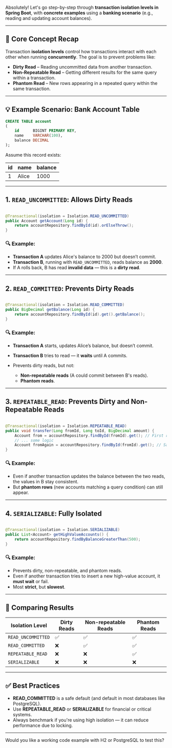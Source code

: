 Absolutely! Let's go step-by-step through **transaction isolation levels in Spring Boot**, with **concrete examples**
using a **banking scenario** (e.g., reading and updating account balances).

---

## 🔑 Core Concept Recap

Transaction **isolation levels** control how transactions interact with each other when running **concurrently**. The
goal is to prevent problems like:

* **Dirty Read** – Reading uncommitted data from another transaction.
* **Non-Repeatable Read** – Getting different results for the same query within a transaction.
* **Phantom Read** – New rows appearing in a repeated query within the same transaction.

---

## 💡 Example Scenario: Bank Account Table

```sql
CREATE TABLE account
(
    id      BIGINT PRIMARY KEY,
    name    VARCHAR(100),
    balance DECIMAL
);
```

Assume this record exists:

| id | name  | balance |
|----|-------|---------|
| 1  | Alice | 1000    |

---

## 1. `READ_UNCOMMITTED`: Allows Dirty Reads

```java

@Transactional(isolation = Isolation.READ_UNCOMMITTED)
public Account getAccount(Long id) {
    return accountRepository.findById(id).orElseThrow();
}
```

### 🔍 Example:

* **Transaction A** updates Alice's balance to 2000 but doesn’t commit.
* **Transaction B**, running with `READ_UNCOMMITTED`, reads balance as **2000**.
* If A rolls back, B has read **invalid data** — this is a **dirty read**.

---

## 2. `READ_COMMITTED`: Prevents Dirty Reads

```java

@Transactional(isolation = Isolation.READ_COMMITTED)
public BigDecimal getBalance(Long id) {
    return accountRepository.findById(id).get().getBalance();
}
```

### 🔍 Example:

* **Transaction A** starts, updates Alice’s balance, but doesn’t commit.
* **Transaction B** tries to read — it **waits** until A commits.
* Prevents dirty reads, but not:

    * **Non-repeatable reads** (A could commit between B's reads).
    * **Phantom reads**.

---

## 3. `REPEATABLE_READ`: Prevents Dirty and Non-Repeatable Reads

```java

@Transactional(isolation = Isolation.REPEATABLE_READ)
public void transfer(Long fromId, Long toId, BigDecimal amount) {
    Account from = accountRepository.findById(fromId).get(); // First read
    // ... some logic
    Account fromAgain = accountRepository.findById(fromId).get(); // Same result
}
```

### 🔍 Example:

* Even if another transaction updates the balance between the two reads, the values in B stay consistent.
* But **phantom rows** (new accounts matching a query condition) can still appear.

---

## 4. `SERIALIZABLE`: Fully Isolated

```java

@Transactional(isolation = Isolation.SERIALIZABLE)
public List<Account> getHighValueAccounts() {
    return accountRepository.findByBalanceGreaterThan(500);
}
```

### 🔍 Example:

* Prevents dirty, non-repeatable, and phantom reads.
* Even if another transaction tries to insert a new high-value account, it **must wait** or fail.
* Most **strict**, but **slowest**.

---

## 🔁 Comparing Results

| Isolation Level    | Dirty Reads | Non-repeatable Reads | Phantom Reads |
|--------------------|-------------|----------------------|---------------|
| `READ_UNCOMMITTED` | ✅           | ✅                    | ✅             |
| `READ_COMMITTED`   | ❌           | ✅                    | ✅             |
| `REPEATABLE_READ`  | ❌           | ❌                    | ✅             |
| `SERIALIZABLE`     | ❌           | ❌                    | ❌             |

---

## ✅ Best Practices

* **READ\_COMMITTED** is a safe default (and default in most databases like PostgreSQL).
* Use **REPEATABLE\_READ** or **SERIALIZABLE** for financial or critical systems.
* Always benchmark if you're using high isolation — it can reduce performance due to locking.

---

Would you like a working code example with H2 or PostgreSQL to test this?

